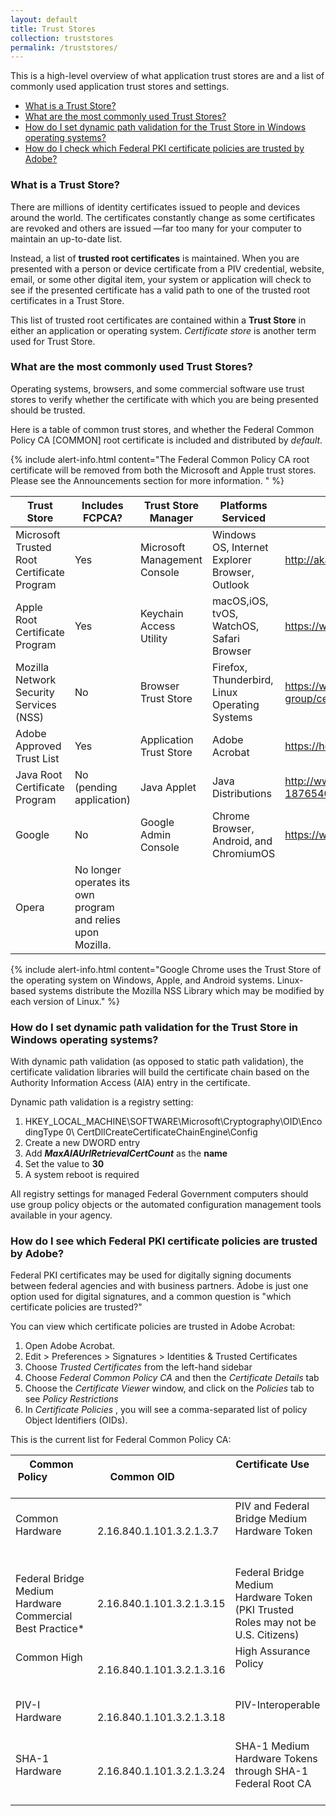 ```yaml
---
layout: default
title: Trust Stores
collection: truststores
permalink: /truststores/
---
```


This is a high-level overview of what application trust stores are and a list of commonly used application trust stores and settings.  

* [What is a Trust Store?](#what-is-a-trust-store)
* [What are the most commonly used Trust Stores?](#what-are-the-most-commonly-used-trust-stores)
* [How do I set dynamic path validation for the Trust Store in Windows operating systems?](#how-do-i-set-dynamic-path-validation-for-the-trust-store-in-windows-operating-systems)
* [How do I check which Federal PKI certificate policies are trusted by Adobe?](#how-do-i-check-which-federal-pki-certificate-policies-are-trusted-by-adobe)


### What is a Trust Store?
There are millions of identity certificates issued to people and devices around the world.  The certificates constantly change as some certificates are revoked and others are issued &mdash;far too many for your computer to maintain an up-to-date list.  

Instead, a list of **trusted root certificates** is maintained.  When you are presented with a person or device certificate from a PIV credential, website, email, or some other digital item, your system or application will check to see if the presented certificate has a valid path to one of the trusted root certificates in a Trust Store. 

This list of trusted root certificates are contained within a **Trust Store** in either an application or operating system.   _Certificate store_ is another term used for Trust Store.

### What are the most commonly used Trust Stores?
Operating systems, browsers, and some commercial software use trust stores to verify whether the certificate with which you are being presented should be trusted.  

Here is a table of common trust stores, and whether the Federal Common Policy CA [COMMON] root certificate is included and distributed by _default_.

{% include alert-info.html content="The Federal Common Policy CA root certificate will be removed from both the Microsoft and Apple trust stores.  Please see the Announcements section for more information. " %} 

Trust Store|Includes FCPCA?|Trust Store Manager|Platforms Serviced|Program Information Location
---|---|---|---|---
Microsoft Trusted Root Certificate Program|Yes|Microsoft Management Console|Windows OS, Internet Explorer Browser, Outlook|http://aka.ms/RootCert
Apple Root Certificate Program|Yes|Keychain Access Utility|macOS,iOS, tvOS, WatchOS, Safari Browser|https://www.apple.com/certificateauthority/ca_program.html
Mozilla Network Security Services (NSS)|No |Browser Trust Store|Firefox, Thunderbird, Linux Operating Systems|https://www.mozilla.org/en-US/about/governance/policies/security-group/certs/policy/
Adobe Approved Trust List|Yes|Application Trust Store|Adobe Acrobat|https://helpx.adobe.com/acrobat/kb/approved-trust-list2.html
Java Root Certificate Program|No (pending application)|Java Applet|Java Distributions|http://www.oracle.com/technetwork/java/javase/javasecarootcertsprogram-1876540.html
Google|No|Google Admin Console|Chrome Browser, Android, and ChromiumOS|https://www.chromium.org/Home/chromium-security/root-ca-policy
Opera|No longer operates its own program and relies upon Mozilla.

{% include alert-info.html content="Google Chrome uses the Trust Store of the operating system on Windows, Apple, and Android systems. Linux-based systems distribute the Mozilla NSS Library which may be modified by each version of Linux." %}


### How do I set dynamic path validation for the Trust Store in Windows operating systems?

With dynamic path validation (as opposed to static path validation), the certificate validation libraries will build the certificate chain based on the Authority Information Access (AIA) entry in the certificate.  

Dynamic path validation is a registry setting:

  1. HKEY_LOCAL_MACHINE\SOFTWARE\Microsoft\Cryptography\OID\EncodingType 0\ CertDllCreateCertificateChainEngine\Config
  1. Create a new DWORD entry
  2. Add **_MaxAIAUrlRetrievalCertCount_** as the **name**
  3. Set the value to **30**
  4. A system reboot is required 

All registry settings for managed Federal Government computers should use group policy objects or the automated configuration management tools available in your agency. 

### How do I see which Federal PKI certificate policies are trusted by Adobe?

Federal PKI certificates may be used for digitally signing documents between federal agencies and with business partners.  Adobe is just one option used for digital signatures, and a common question is "which certificate policies are trusted?" 

You can view which certificate policies are trusted in Adobe Acrobat:

  1. Open Adobe Acrobat.  
  1. Edit > Preferences > Signatures > Identities & Trusted Certificates
  2. Choose _Trusted Certificates_ from the left-hand sidebar  
  3. Choose _Federal Common Policy CA_ and then the _Certificate Details_ tab
  3. Choose the _Certificate Viewer_ window, and click on the _Policies_ tab to see _Policy Restrictions_ 
  4. In _Certificate Policies_ , you will see a comma-separated list of policy Object Identifiers (OIDs).


This is the current list for Federal Common Policy CA:

| Common Policy                                 | Common OID                | Certificate Use                                                                   |
|-----------------------------------------------|---------------------------|-----------------------------------------------------------------------------------|
| Common Hardware                               | 2.16.840.1.101.3.2.1.3.7  | PIV and Federal Bridge Medium Hardware Token                                      |
| Federal Bridge Medium Hardware Commercial Best Practice* | 2.16.840.1.101.3.2.1.3.15 | Federal Bridge Medium Hardware Token (PKI Trusted Roles may not be U.S. Citizens) |
| Common High                                   | 2.16.840.1.101.3.2.1.3.16 | High Assurance Policy                                                             |
| PIV-I Hardware                                | 2.16.840.1.101.3.2.1.3.18 | PIV-Interoperable                                                                 |
| SHA-1 Hardware                                | 2.16.840.1.101.3.2.1.3.24 | SHA-1 Medium Hardware Tokens through SHA-1 Federal Root CA                |




